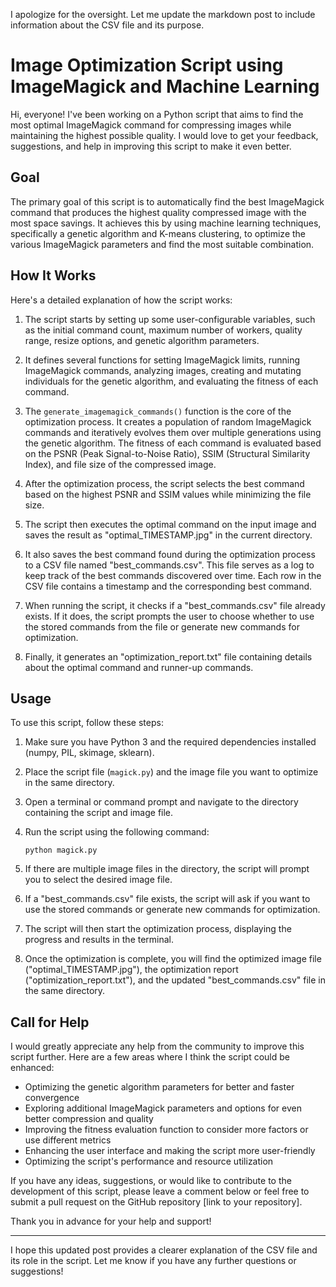 I apologize for the oversight. Let me update the markdown post to include information about the CSV file and its purpose.

# Image Optimization Script using ImageMagick and Machine Learning

Hi, everyone! I've been working on a Python script that aims to find the most optimal ImageMagick command for compressing images while maintaining the highest possible quality. I would love to get your feedback, suggestions, and help in improving this script to make it even better.

## Goal

The primary goal of this script is to automatically find the best ImageMagick command that produces the highest quality compressed image with the most space savings. It achieves this by using machine learning techniques, specifically a genetic algorithm and K-means clustering, to optimize the various ImageMagick parameters and find the most suitable combination.

## How It Works

Here's a detailed explanation of how the script works:

1. The script starts by setting up some user-configurable variables, such as the initial command count, maximum number of workers, quality range, resize options, and genetic algorithm parameters.

2. It defines several functions for setting ImageMagick limits, running ImageMagick commands, analyzing images, creating and mutating individuals for the genetic algorithm, and evaluating the fitness of each command.

3. The `generate_imagemagick_commands()` function is the core of the optimization process. It creates a population of random ImageMagick commands and iteratively evolves them over multiple generations using the genetic algorithm. The fitness of each command is evaluated based on the PSNR (Peak Signal-to-Noise Ratio), SSIM (Structural Similarity Index), and file size of the compressed image.

4. After the optimization process, the script selects the best command based on the highest PSNR and SSIM values while minimizing the file size.

5. The script then executes the optimal command on the input image and saves the result as "optimal_TIMESTAMP.jpg" in the current directory.

6. It also saves the best command found during the optimization process to a CSV file named "best_commands.csv". This file serves as a log to keep track of the best commands discovered over time. Each row in the CSV file contains a timestamp and the corresponding best command.

7. When running the script, it checks if a "best_commands.csv" file already exists. If it does, the script prompts the user to choose whether to use the stored commands from the file or generate new commands for optimization.

8. Finally, it generates an "optimization_report.txt" file containing details about the optimal command and runner-up commands.

## Usage

To use this script, follow these steps:

1. Make sure you have Python 3 and the required dependencies installed (numpy, PIL, skimage, sklearn).

2. Place the script file (`magick.py`) and the image file you want to optimize in the same directory.

3. Open a terminal or command prompt and navigate to the directory containing the script and image file.

4. Run the script using the following command:

   ```
   python magick.py
   ```

5. If there are multiple image files in the directory, the script will prompt you to select the desired image file.

6. If a "best_commands.csv" file exists, the script will ask if you want to use the stored commands or generate new commands for optimization.

7. The script will then start the optimization process, displaying the progress and results in the terminal.

8. Once the optimization is complete, you will find the optimized image file ("optimal_TIMESTAMP.jpg"), the optimization report ("optimization_report.txt"), and the updated "best_commands.csv" file in the same directory.

## Call for Help

I would greatly appreciate any help from the community to improve this script further. Here are a few areas where I think the script could be enhanced:

- Optimizing the genetic algorithm parameters for better and faster convergence
- Exploring additional ImageMagick parameters and options for even better compression and quality
- Improving the fitness evaluation function to consider more factors or use different metrics
- Enhancing the user interface and making the script more user-friendly
- Optimizing the script's performance and resource utilization

If you have any ideas, suggestions, or would like to contribute to the development of this script, please leave a comment below or feel free to submit a pull request on the GitHub repository [link to your repository].

Thank you in advance for your help and support!

---

I hope this updated post provides a clearer explanation of the CSV file and its role in the script. Let me know if you have any further questions or suggestions!
